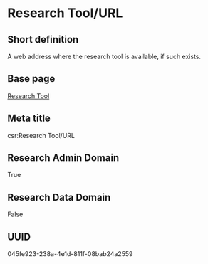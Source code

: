 # Research Tool/URL
## Short definition
A web address where the research tool is available, if such exists.
## Base page
[Research Tool](../../Objects/Research%20Tool.md)
## Meta title
csr:Research Tool/URL
## Research Admin Domain
True
## Research Data Domain
False
## UUID
045fe923-238a-4e1d-811f-08bab24a2559
